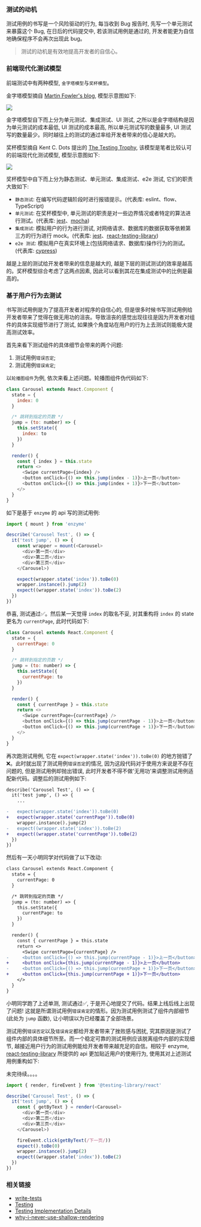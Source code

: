 ### 测试的动机

测试用例的书写是一个风险驱动的行为, 每当收到 Bug 报告时, 先写一个单元测试来暴露这个 Bug, 在日后的代码提交中, 若该测试用例是通过的, 开发者能更为自信地确保程序不会再次出现此 bug。

> 测试的动机是有效地提高开发者的自信心。

### 前端现代化测试模型

前端测试中有两种模型, `金字塔模型`与`奖杯模型`。

金字塔模型摘自 [Martin Fowler's blog](https://martinfowler.com/bliki/TestPyramid.html), 模型示意图如下:

![](http://with.muyunyun.cn/d97821c98ca86b161ac650198e6b44fd.jpg-300)

金字塔模型自下而上分为单元测试、集成测试、UI 测试, 之所以是金字塔结构是因为单元测试的成本最低, UI 测试的成本最高, 所以单元测试写的数量最多, UI 测试写的数量最少。同时越往上的测试的通过率给开发者带来的信心是越大的。

奖杯模型摘自 Kent C. Dots 提出的 [The Testing Trophy](https://twitter.com/kentcdodds/status/960723172591992832?ref_src=twsrc%5Etfw%7Ctwcamp%5Etweetembed%7Ctwterm%5E960723172591992832&ref_url=https%3A%2F%2Fkentcdodds.com%2Fblog%2Fwrite-tests), 该模型是笔者比较认可的前端现代化测试模型, 模型示意图如下:

![](http://with.muyunyun.cn/0453d50194dfa1cbf7a4aeb70252c438.jpg-300)

奖杯模型中自下而上分为静态测试、单元测试、集成测试、e2e 测试, 它们的职责大致如下:

* `静态测试`: 在编写代码逻辑阶段时进行报错提示。(代表库: eslint、flow、TypeScript)
* `单元测试`: 在奖杯模型中, 单元测试的职责是对一些边界情况或者特定的算法进行测试。(代表库: [jest](https://github.com/facebook/jest)、[mocha](https://github.com/mochajs/mocha))
* `集成测试`: 模拟用户的行为进行测试, 对网络请求、数据库的数据获取等依赖第三方的行为进行 mock。(代表库: [jest](https://github.com/facebook/jest)、[react-testing-library](https://github.com/testing-library/react-testing-library))
* `e2e 测试`: 模拟用户在真实环境上(包括网络请求、数据库)操作行为的测试。(代表库: [cypress](https://github.com/cypress-io/cypress))

越是上层的测试给开发者带来的信息是越大的, 越是下层的测试测试的效率是越高的。奖杯模型综合考虑了这两点因素, 因此可以看到其花在集成测试中的比例是最高的。

### 基于用户行为去测试

书写测试用例是为了提高开发者对程序的自信心的, 但是很多时候书写测试用例给开发者带来了觉得在做无用功的沮丧。导致沮丧的感觉出现往往是因为开发者对组件的具体实现细节进行了测试, 如果换个角度站在用户的行为上去测试则能极大提高测试效率。

首先来看下测试组件的具体细节会带来的两个问题:

1. 测试用例`错误否定`;
2. 测试用例`错误肯定`;

以`轮播图组件`为例, 依次来看上述问题。轮播图组件伪代码如下:

```js
class Carousel extends React.Component {
  state = {
    index: 0
  }

  /* 跳转到指定的页数 */
  jump = (to: number) => {
    this.setState({
      index: to
    })
  }

  render() {
    const { index } = this.state
    return <>
      <Swipe currentPage={index} />
      <button onClick={() => this.jump(index - 1)}>上一页</button>
      <button onClick={() => this.jump(index + 1)}>下一页</button>
    </>
  }
}
```

如下是基于 `enzyme` 的 api 写的测试用例:

```js
import { mount } from 'enzyme'

describe('Carousel Test', () => {
  it('test jump', () => {
    const wrapper = mount(<Carousel>
      <div>第一页</div>
      <div>第二页</div>
      <div>第三页</div>
    </Carousel>)

    expect(wrapper.state('index')).toBe(0)
    wrapper.instance().jump(2)
    expect((wrapper.state('index')).toBe(2)
  })
})
```

恭喜, 测试通过✅。然后某一天觉得 `index` 的取名不妥, 对其重构将 `index` 的 state 更名为 `currentPage`, 此时代码如下:

```js
class Carousel extends React.Component {
  state = {
    currentPage: 0
  }

  /* 跳转到指定的页数 */
  jump = (to: number) => {
    this.setState({
      currentPage: to
    })
  }

  render() {
    const { currentPage } = this.state
    return <>
      <Swipe currentPage={currentPage} />
      <button onClick={() => this.jump(currentPage - 1)}>上一页</button>
      <button onClick={() => this.jump(currentPage + 1)}>下一页</button>
    </>
  }
}
```

再次跑测试用例, 它在 `expect(wrapper.state('index')).toBe(0)` 的地方抛错了❌。此时就出现了测试用例`错误否定`的情况, 因为这段代码对于使用方来说是不存在问题的, 但是测试用例却抛出错误, 此时开发者不得不做'无用功'来调整测试用例适配新代码。调整后的测试用例如下:

```diff
describe('Carousel Test', () => {
  it('test jump', () => {
    ...

-   expect(wrapper.state('index')).toBe(0)
+   expect(wrapper.state('currentPage')).toBe(0)
    wrapper.instance().jump(2)
-   expect((wrapper.state('index')).toBe(2)
+   expect((wrapper.state('currentPage')).toBe(2)
  })
})
```

然后有一天小明同学对代码做了以下改动:

```diff
class Carousel extends React.Component {
  state = {
    currentPage: 0
  }

  /* 跳转到指定的页数 */
  jump = (to: number) => {
    this.setState({
      currentPage: to
    })
  }

  render() {
    const { currentPage } = this.state
    return <>
      <Swipe currentPage={currentPage} />
-     <button onClick={() => this.jump(currentPage - 1)}>上一页</button>
+     <button onClick={this.jump(currentPage - 1)}>上一页</button>
-     <button onClick={() => this.jump(currentPage + 1)}>下一页</button>
+     <button onClick={this.jump(currentPage + 1)}>下一页</button>
    </>
  }
}
```

小明同学跑了上述单测, 测试通过✅, 于是开心地提交了代码。结果上线后线上出现了问题! 这就是所谓测试用例`错误肯定`的情形。因为测试用例测试了组件内部细节(此处为 `jump` 函数), 让小明误以为已经覆盖了全部场景。

测试用例`错误否定`以及`错误肯定`都给开发者带来了挫败感与困扰, 究其原因是测试了组件内部的具体细节所至。而一个稳定可靠的测试用例应该脱离组件内部的实现细节, 越接近用户行为的测试用例能给开发者带来越充足的自信。相较于 enzyme, [react-testing-library](https://github.com/testing-library/react-testing-library) 所提供的 api 更加贴近用户的使用行为, 使用其对上述测试用例重构如下:

未完待续。。。。

```js
import { render, fireEvent } from '@testing-library/react'

describe('Carousel Test', () => {
  it('test jump', () => {
    const { getByText } = render(<Carousel>
      <div>第一页</div>
      <div>第二页</div>
      <div>第三页</div>
    </Carousel>)

    fireEvent.click(getByText(/下一页/))
    expect().toBe(0)
    wrapper.instance().jump(2)
    expect((wrapper.state('index')).toBe(2)
  })
})
```

### 相关链接

* [write-tests](https://kentcdodds.com/blog/write-tests)
* [Testing](https://reactjs.org/docs/testing-recipes.html)
* [Testing Implementation Details](https://kentcdodds.com/blog/testing-implementation-details)
* [why-i-never-use-shallow-rendering](https://kentcdodds.com/blog/why-i-never-use-shallow-rendering)